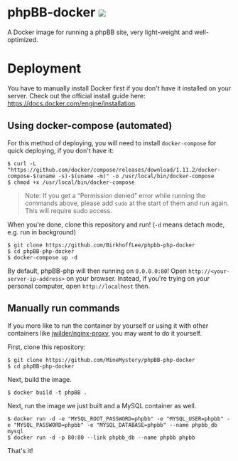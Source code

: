 # phpBB-docker [![](https://images.microbadger.com/badges/image/birkhofflee/phpbb-docker.svg)](https://microbadger.com/images/birkhofflee/phpbb-docker)
A Docker image for running a phpBB site, very light-weight and well-optimized.

# Deployment
You have to manually install Docker first if you don't have it installed on your server. Check out the official install guide here: https://docs.docker.com/engine/installation.

## Using docker-compose (automated)
For this method of deploying, you will need to install `docker-compose` for quick deploying, if you don't have it:
```
$ curl -L "https://github.com/docker/compose/releases/download/1.11.2/docker-compose-$(uname -s)-$(uname -m)" -o /usr/local/bin/docker-compose
$ chmod +x /usr/local/bin/docker-compose
```

> Note: If you get a “Permission denied” error while running the commands above, please add `sudo` at the start of them and run again. This will require sudo access.

When you're done, clone this repository and run! (`-d` means detach mode, e.g. run in background)
```
$ git clone https://github.com/BirkhoffLee/phpbb-php-docker
$ cd phpBB-php-docker
$ docker-compose up -d
```

By default, phpBB-php will then running on `0.0.0.0:80`! Open `http://<your-server-ip-address>` on your browser. Instead, if you're trying on your personal computer, open `http://localhost` then.

## Manually run commands
If you more like to run the container by yourself or using it with other containers like [jwilder/nginx-proxy](https://github.com/jwilder/nginx-proxy), you may want to do it yourself.

First, clone this repository:

```
$ git clone https://github.com/MineMystery/phpBB-php-docker
$ cd phpBB-php-docker
```

Next, build the image.

```
$ docker build -t phpBB .
```

Next, run the image we just built and a MySQL container as well.

```
$ docker run -d -e "MYSQL_ROOT_PASSWORD=phpbb" -e "MYSQL_USER=phpbb" -e "MYSQL_PASSWORD=phpbb" -e "MYSQL_DATABASE=phpbb" --name phpbb_db mysql
$ docker run -d -p 80:80 --link phpbb_db --name phpbb phpbb
```

That's it!
